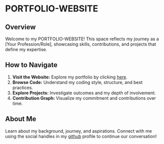 # PORTFOLIO-WEBSITE

## Overview

Welcome to my PORTFOLIO-WEBSITE! This space reflects my journey as a [Your Profession/Role], showcasing skills, contributions, and projects that define my expertise.

## How to Navigate

1. **Visit the Website:** Explore my portfolio by clicking [here](insert_your_website_link).
2. **Browse Code:** Understand my coding style, structure, and best practices.
3. **Explore Projects:** Investigate outcomes and my depth of involvement.
4. **Contribution Graph:** Visualize my commitment and contributions over time.

## About Me

Learn about my background, journey, and aspirations. Connect with me using the social handles in my [github](https://github.com/ajoyag) profile to continue our conversation!

